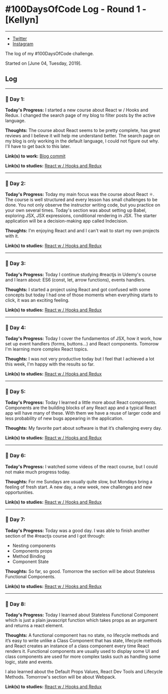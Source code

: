 # #100DaysOfCode Log - Round 1 - [Kellyn]

---

- [Twitter](https://twitter.com/kellynvd)
- [Instagram](https://www.instagram.com/kellynvd/)

The log of my #100DaysOfCode challenge.

Started on [June 04, Tuesday, 2019].

## Log

---

### :date: Day 1:

**Today's Progress:** I started a new course about React w / Hooks and Redux. I changed the search page of my blog to filter posts by the active language.

**Thoughts:** The course about React seems to be pretty complete, has great reviews and I believe it will help me understand better. The search page on my blog is only working in the default language, I could not figure out why. I'll have to get back to this later.

**Link(s) to work:** [Blog commit](https://github.com/kellynvd/kellynvd.github.io/commit/b33ff56db0a68cc0dd3d8c43005db1ea3f42459d)

**Link(s) to studies:** [React w / Hooks and Redux](https://www.udemy.com/react-2nd-edition/)

---

### :date: Day 2:

**Today's Progress:** Today my main focus was the course about React ⚛️. The course is well structured and every lesson has small challenges to be done. You not only observe the instructor writing code, but you practice on your own several times. Today's section was about setting up Babel, exploring JSX, JSX expressions, conditional rendering in JSX. The starter application will be a decision-making app called Indecision.

**Thoughts:** I'm enjoying React and and I can't wait to start my own projects with it.

**Link(s) to studies:** [React w / Hooks and Redux](https://www.udemy.com/react-2nd-edition/)

---

### :date: Day 3:

**Today's Progress:** Today I continue studying #reactjs in Udemy's course and I learn about: ES6 (const, let, arrow functions), events handlers.

**Thoughts:** I started a project using React and got confused with some concepts but today I had one of those moments when everything starts to click, it was an exciting feeling.

**Link(s) to studies:** [React w / Hooks and Redux](https://www.udemy.com/react-2nd-edition/)

---

### :date: Day 4:

**Today's Progress:** Today I cover the fundamentos of JSX, how it work, how set up event handlers (forms, buttons...) and React components. Tomorow I'm learning more complex React topics.

**Thoughts:** I was not very productive today but I feel that I achieved a lot this week, I'm happy with the results so far.

**Link(s) to studies:** [React w / Hooks and Redux](https://www.udemy.com/react-2nd-edition/)

---

### :date: Day 5:

**Today's Progress:** Today I learned a little more about React components. Components are the building blocks of any React app and a typical React app will have many of these. With them we have a reuse of larger code and less probability of new bugs appearing in the application.

**Thoughts:** My favorite part about software is that it’s challenging every day.

**Link(s) to studies:** [React w / Hooks and Redux](https://www.udemy.com/react-2nd-edition/)

---

### :date: Day 6:

**Today's Progress:** I watched some videos of the react course, but I could not make much progress today.

**Thoughts:** For me Sundays are usually quite slow, but Mondays bring a feeling of fresh start. A new day, a new week, new challenges and new opportunities.

**Link(s) to studies:** [React w / Hooks and Redux](https://www.udemy.com/react-2nd-edition/)

---

### :date: Day 7:

**Today's Progress:** Today was a good day. I was able to finish another section of the #reactjs course and I got through:
  - Nesting components
  - Components props
  - Method Binding
  - Component State

**Thoughts:** So far, so good. Tomorrow the section will be about Stateless Functional Components.

**Link(s) to studies:** [React w / Hooks and Redux](https://www.udemy.com/react-2nd-edition/)

---

### :date: Day 8:

**Today's Progress:** Today I learned about Stateless Functional Component which is just a plain javascript function which takes props as an argument and returns a react element.

**Thoughts:** A functional component has no state, no lifecycle methods and it’s easy to write unlike a Class Component that has state, lifecycle methods and React creates an instance of a class component every time React renders it. Functional components are usually used to display some UI and class components are used for more complex tasks such as handling some logic, state and events.

I also learned about the Default Props Values, React Dev Tools and Lifecycle Methods. Tomorrow's section will be about Webpack.

**Link(s) to studies:** [React w / Hooks and Redux](https://www.udemy.com/react-2nd-edition/)
